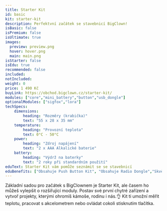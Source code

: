 ```yaml
---
title: Starter Kit
id: basic
kit: starter-kit
description: Perfektvní začátek se stavebnicí BigClown!
isBasic: false
isPremium: false
isUltimate: true
images:
  preview: preview.png
  hover: hover.png
  main: main.png
isStarter: false
isEdu: true
recommended: false
included:
notIncluded:
weight: 0
price: 1 490 Kč
buyLink: https://obchod.bigclown.cz/starter-kit/
modules: ["core","mini_battery","button","usb_dongle"]
optionalModules: ["sigfox","lora"]
techSpecs:
    dimensions:
        heading: "Rozměry (krabička)"
        text: "55 x 28 x 35 mm"
    temperature:
        heading: "Provozní teplota"
        text: 0°C - 50°C
    power:
        heading: "Zdroj napájení"
        text: "2 x AAA Alkalické baterie"
    battery:
        heading: "Výdrž na baterky"
        text: "2 roky při standardním použití"
eduText: Starter Kit vám pomůže seznámit se se stavebnicí
eduBenefits: ["Obsahuje Push Button Kit", "Obsahuje Radio Dongle","Skvělý začátek se stavebnicí","100 dní na vyzkoušení"]
---
```


Základní sadou pro začátek s BigClownem je Starter Kit, ale časem ho můžeš vylepšit o rozšiřující moduly. Postav své první chytré zařízení a vytvoř projekty, kterými ohromíš kámoše, rodinu i nás.👌 Kit ti umožní měřit teplotu, pracovat s akcelometrem nebo ovládat cokoli stisknutím tlačítka.
